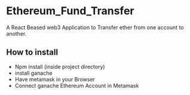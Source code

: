 # Ethereum_Fund_Transfer
A React Beased web3 Application to Transfer ether from one account to another.

## How to install
- Npm install (inside project directory)
- install ganache 
- Have metamask in your Browser
- Connect ganache Ethereum Account in Metamask
